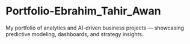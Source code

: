 # Portfolio-Ebrahim_Tahir_Awan
My portfolio of analytics and AI-driven business projects — showcasing predictive modeling, dashboards, and strategy insights.

